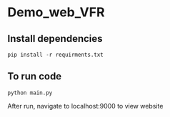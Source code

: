 # Demo_web_VFR

## Install dependencies

``
pip install -r requirments.txt
``


## To run code
``
python main.py
``

After run, navigate to localhost:9000 to view website